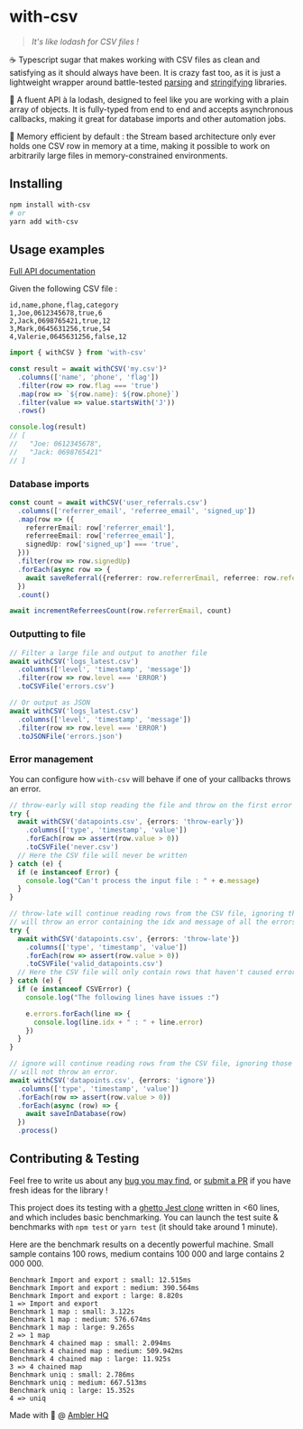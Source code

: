 # with-csv

> _It's like lodash for CSV files !_

☕ Typescript sugar that makes working with CSV files as clean and satisfying as it should always have been. It is crazy fast too, as it is just a lightweight wrapper around battle-tested [parsing](https://www.npmjs.com/package/csv-parser) and [stringifying](https://csv.js.org/stringify/api) libraries.

💅 A fluent API à la lodash, designed to feel like you are working with a plain array of objects. It is fully-typed from end to end and accepts asynchronous callbacks, making it great for database imports and other automation jobs.

🧠 Memory efficient by default : the Stream based architecture only ever holds one CSV row in memory at a time, making it possible to work on arbitrarily large files in memory-constrained environments.

## Installing

```bash
npm install with-csv
# or
yarn add with-csv
```

## Usage examples

[Full API documentation](API.md)

Given the following CSV file : 

```csv
id,name,phone,flag,category
1,Joe,0612345678,true,6
2,Jack,0698765421,true,12
3,Mark,0645631256,true,54
4,Valerie,0645631256,false,12
```

```typescript
import { withCSV } from 'with-csv'

const result = await withCSV('my.csv')²
  .columns(['name', 'phone', 'flag'])
  .filter(row => row.flag === 'true')
  .map(row => `${row.name}: ${row.phone}`)
  .filter(value => value.startsWith('J'))
  .rows()

console.log(result)
// [
//   "Joe: 0612345678",
//   "Jack: 0698765421"
// ]
```

### Database imports

```typescript
const count = await withCSV('user_referrals.csv')
  .columns(['referrer_email', 'referree_email', 'signed_up'])
  .map(row => ({
    referrerEmail: row['referrer_email'],
    referreeEmail: row['referree_email'],
    signedUp: row['signed_up'] === 'true',
  }))
  .filter(row => row.signedUp)
  .forEach(async row => {
    await saveReferral({referrer: row.referrerEmail, referree: row.referreeEmail})
  })
  .count()

await incrementReferreesCount(row.referrerEmail, count)
```

### Outputting to file

```typescript
// Filter a large file and output to another file
await withCSV('logs_latest.csv')
  .columns(['level', 'timestamp', 'message'])
  .filter(row => row.level === 'ERROR')
  .toCSVFile('errors.csv')

// Or output as JSON
await withCSV('logs_latest.csv')
  .columns(['level', 'timestamp', 'message'])
  .filter(row => row.level === 'ERROR')
  .toJSONFile('errors.json')
```

### Error management

You can configure how `with-csv` will behave if one of your callbacks throws an error.

```typescript
// throw-early will stop reading the file and throw on the first error 
try {
  await withCSV('datapoints.csv', {errors: 'throw-early'})
    .columns(['type', 'timestamp', 'value'])
    .forEach(row => assert(row.value > 0))
    .toCSVFile('never.csv')
  // Here the CSV file will never be written
} catch (e) {
  if (e instanceof Error) {
    console.log("Can't process the input file : " + e.message)
  }
}

```

```typescript
// throw-late will continue reading rows from the CSV file, ignoring those that throw. After finishing the file it
// will throw an error containing the idx and message of all the errors that occurred
try {
  await withCSV('datapoints.csv', {errors: 'throw-late'})
    .columns(['type', 'timestamp', 'value'])
    .forEach(row => assert(row.value > 0))
    .toCSVFile('valid_datapoints.csv')
  // Here the CSV file will only contain rows that haven't caused errors
} catch (e) {
  if (e instanceof CSVError) {
    console.log("The following lines have issues :")

    e.errors.forEach(line => {
      console.log(line.idx + " : " + line.error)
    })
  }
}

```

```typescript
// ignore will continue reading rows from the CSV file, ignoring those that throw. After finishing the file it
// will not throw an error.
await withCSV('datapoints.csv', {errors: 'ignore'})
  .columns(['type', 'timestamp', 'value'])
  .forEach(row => assert(row.value > 0))
  .forEach(async (row) => {
    await saveInDatabase(row)
  })
  .process()
```

## Contributing & Testing

Feel free to write us about any [bug you may find](https://github.com/amblerhq/withCSV/issues), or [submit a PR](https://github.com/amblerhq/withCSV/pulls) if you have fresh ideas for the library !

This project does its testing with a [ghetto Jest clone](tests/index.ts) written in <60 lines, and which includes basic benchmarking. You can launch the test suite & benchmarks with `npm test` or `yarn test` (it should take around 1 minute).

Here are the benchmark results on a decently powerful machine. Small sample contains 100 rows, medium contains 100 000 and large contains 2 000 000.

```
Benchmark Import and export : small: 12.515ms
Benchmark Import and export : medium: 390.564ms
Benchmark Import and export : large: 8.820s
1 => Import and export
Benchmark 1 map : small: 3.122s
Benchmark 1 map : medium: 576.674ms
Benchmark 1 map : large: 9.265s
2 => 1 map
Benchmark 4 chained map : small: 2.094ms
Benchmark 4 chained map : medium: 509.942ms
Benchmark 4 chained map : large: 11.925s
3 => 4 chained map
Benchmark uniq : small: 2.786ms
Benchmark uniq : medium: 667.513ms
Benchmark uniq : large: 15.352s
4 => uniq
```

Made with 💖 @ [Ambler HQ](https://github.com/amblerhq)

